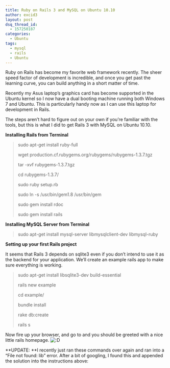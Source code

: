 ```yaml
---
title: Ruby on Rails 3 and MySQL on Ubuntu 10.10
author: excid3
layout: post
dsq_thread_id:
  - 157250187
categories:
  - Ubuntu
tags:
  - mysql
  - rails
  - Ubuntu
---
```

Ruby on Rails has become my favorite web framework recently. The sheer speed factor of development is incredible, and once you get past the learning curve, you can build anything in a short matter of time.

Recently my Asus laptop’s graphics card has become supported in the Ubuntu kernel so I now have a dual booting machine running both Windows 7 and Ubuntu. This is particularly handy now as I can use this laptop for development in Rails.

The steps aren’t hard to figure out on your own if you’re familiar with the tools, but this is what I did to get Rails 3 with MySQL on Ubuntu 10.10.

**Installing Rails from Terminal**

> sudo apt-get install ruby-full
>
> wget production.cf.rubygems.org/rubygems/rubygems-1.3.7.tgz
>
> tar -xvf rubygems-1.3.7.tgz
>
> cd rubygems-1.3.7/
>
> sudo ruby setup.rb
>
> sudo ln -s /usr/bin/gem1.8 /usr/bin/gem
>
> sudo gem install rdoc
>
> sudo gem install rails

**Installing MySQL Server from Terminal**

> sudo apt-get install mysql-server libmysqlclient-dev libmysql-ruby

**Setting up your first Rails project**

It seems that Rails 3 depends on sqlite3 even if you don’t intend to use it as the backend for your application. We’ll create an example rails app to make sure everything is working.

> sudo apt-get install libsqlite3-dev build-essential
>
> rails new example
>
> cd example/
>
> bundle install
>
> rake db:create
>
> rails s

Now fire up your browser, and go to  and you should be greeted with a nice little rails homepage. ![:D][1]

**UPDATE: **I recently just ran these commands over again and ran into a “File not found: lib” error. After a bit of googling, I found this and appended the solution into the instructions above: 

   [1]: http://excid3.com/blog/wp-includes/images/smilies/icon_biggrin.gif
